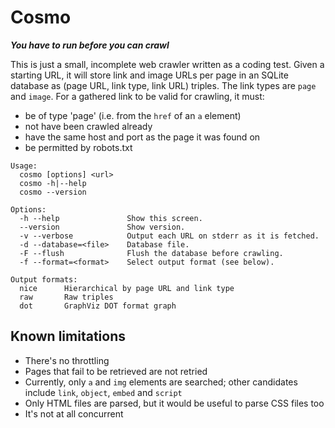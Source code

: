 # Cosmo

***You have to run before you can crawl***

This is just a small, incomplete web crawler written as a coding test. Given a
starting URL, it will store link and image URLs per page in an SQLite database
as (page URL, link type, link URL) triples. The link types are `page` and
`image`. For a gathered link to be valid for crawling, it must:

* be of type 'page' (i.e. from the `href` of an `a` element)
* not have been crawled already
* have the same host and port as the page it was found on
* be permitted by robots.txt

```
Usage:
  cosmo [options] <url>
  cosmo -h|--help
  cosmo --version

Options:
  -h --help               Show this screen.
  --version               Show version.
  -v --verbose            Output each URL on stderr as it is fetched.
  -d --database=<file>    Database file.
  -F --flush              Flush the database before crawling.
  -f --format=<format>    Select output format (see below).

Output formats:
  nice      Hierarchical by page URL and link type
  raw       Raw triples
  dot       GraphViz DOT format graph
```

## Known limitations

* There's no throttling
* Pages that fail to be retrieved are not retried
* Currently, only `a` and `img` elements are searched; other candidates include `link`, `object`, `embed` and `script`
* Only HTML files are parsed, but it would be useful to parse CSS files too
* It's not at all concurrent
